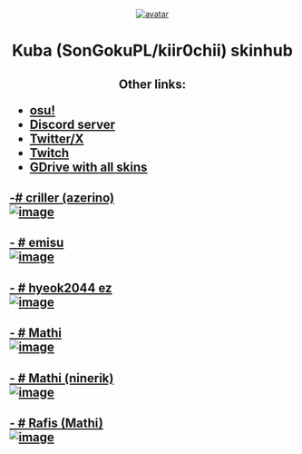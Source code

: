 <p align="center"><a href="https://osu.ppy.sh/users/9322480"><img src="https://a.ppy.sh/9322480" alt="avatar"></a></p>
<h1 align="center">Kuba (SonGokuPL/kiir0chii) skinhub</h1>
<h2> <p align="center">Other links:</p>
<ul>
  <li><a href="https://osu.ppy.sh/users/9322480">osu!</a></li>
  <li><a href="https://discord.gg/mBQDgSvpfv">Discord server</a></li>
  <li><a href="https://x.com/SonGokuPL_">Twitter/X</a></li>
  <li><a href="https://www.twitch.tv/songokupl_">Twitch</a></li>
  <li><a href="https://bit.ly/GokuSkins">GDrive with all skins</a></li>
</ul>
</h2>


<h2><a href="https://drive.google.com/file/d/1ABVKA5drEVFnuzu7R98mvjDll4CXjieO/view?usp=drive_link">-# criller (azerino)</a> </br>
<a href="https://drive.google.com/file/d/1ABVKA5drEVFnuzu7R98mvjDll4CXjieO/view?usp=drive_link""><img src="https://i.imgur.com/qI3BijR.jpg" alt="image"></a></h2>

<h2><a href="https://drive.google.com/file/d/1czB_4y2T-mme-8dIKDNhed5y69QYUBWj/view?usp=drive_link">- # emisu</a> </br>
<a href="https://drive.google.com/file/d/1czB_4y2T-mme-8dIKDNhed5y69QYUBWj/view?usp=drive_link"><img src="https://i.imgur.com/I4t08lK.jpg" alt="image"></a></h2>

<h2><a href="https://drive.google.com/file/d/1jobklNmYcnqGWPy7RZ6TnoToyd0qf1p2/view?usp=drive_link">- # hyeok2044 ez</a> </br>
<a href="https://drive.google.com/file/d/1jobklNmYcnqGWPy7RZ6TnoToyd0qf1p2/view?usp=drive_link"><img src="https://i.imgur.com/puwdQRE.jpg" alt="image"></a></h2>

<h2><a href="https://drive.google.com/file/d/1ETkD5u_srKgQtfNF6c2qBMH5vTtqIcvv/view?usp=drive_link">- # Mathi</a> </br>
<a href="https://drive.google.com/file/d/1UzO24jJ6x-MYXgNjvk15HanTO2oZCJOq/view?usp=drive_link"><img src="https://i.imgur.com/S5tUOZi.jpg" alt="image"></a></h2>

<h2><a href="https://drive.google.com/file/d/1KzxLg36I2IlVIm2F5KFnvxubLERovjrn/view?usp=drive_link">- # Mathi (ninerik)</a> </br>
<a href="https://drive.google.com/file/d/1KzxLg36I2IlVIm2F5KFnvxubLERovjrn/view?usp=drive_link"><img src="https://i.imgur.com/BBg1Y3S.jpg" alt="image"></a></h2>

<h2><a href="https://drive.google.com/file/d/1wukuJ9UOrDf5WJ09ioXSisxZPX9noa3X/view?usp=drive_link">- # Rafis (Mathi)</a> </br>
<a href="https://drive.google.com/file/d/1wukuJ9UOrDf5WJ09ioXSisxZPX9noa3X/view?usp=drive_link"><img src="https://i.imgur.com/uXR59tr.jpg" alt="image"></a></h2>
